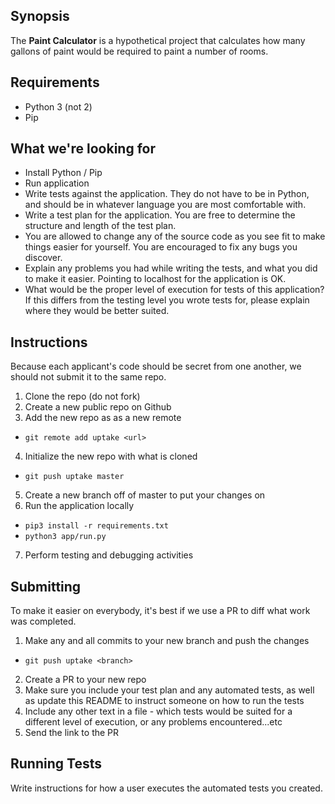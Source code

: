 ## Synopsis

The **Paint Calculator** is a hypothetical project that calculates how many gallons of paint would be required to paint a number of rooms.

## Requirements

* Python 3 (not 2)
* Pip

## What we're looking for

* Install Python / Pip
* Run application
* Write tests against the application. They do not have to be in Python, and should be in whatever language you are most comfortable with.
* Write a test plan for the application.  You are free to determine the structure and length of the test plan.
* You are allowed to change any of the source code as you see fit to make things easier for yourself. You are encouraged to fix any bugs you discover.
* Explain any problems you had while writing the tests, and what you did to make it easier. Pointing to localhost for the application is OK.
* What would be the proper level of execution for tests of this application?  If this differs from the testing level you wrote tests for, please explain where they would be better suited.

## Instructions

Because each applicant's code should be secret from one another, we should not submit it to the same repo.

1. Clone the repo (do not fork)
2. Create a new public repo on Github
3. Add the new repo as as a new remote
* `git remote add uptake <url>`
4. Initialize the new repo with what is cloned
* `git push uptake master`
5. Create a new branch off of master to put your changes on
6. Run the application locally
* `pip3 install -r requirements.txt`
* `python3 app/run.py`
7. Perform testing and debugging activities

## Submitting 

To make it easier on everybody, it's best if we use a PR to diff what work was completed.

1. Make any and all commits to your new branch and push the changes
* `git push uptake <branch>`
2. Create a PR to your new repo
3. Make sure you include your test plan and any automated tests, as well as update this README to instruct someone on how to run the tests
4. Include any other text in a file - which tests would be suited for a different level of execution, or any problems encountered...etc
5. Send the link to the PR

## Running Tests

Write instructions for how a user executes the automated tests you created.

